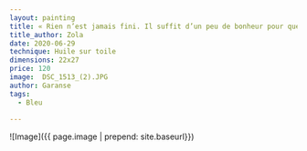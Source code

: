 ```yaml
---
layout: painting
title: « Rien n’est jamais fini. Il suffit d’un peu de bonheur pour que tout recommence. »      
title_author: Zola
date: 2020-06-29
technique: Huile sur toile
dimensions: 22x27
price: 120
image:  DSC_1513_(2).JPG
author: Garanse
tags:
  - Bleu
  
---
```

![Image]({{ page.image | prepend: site.baseurl}})

